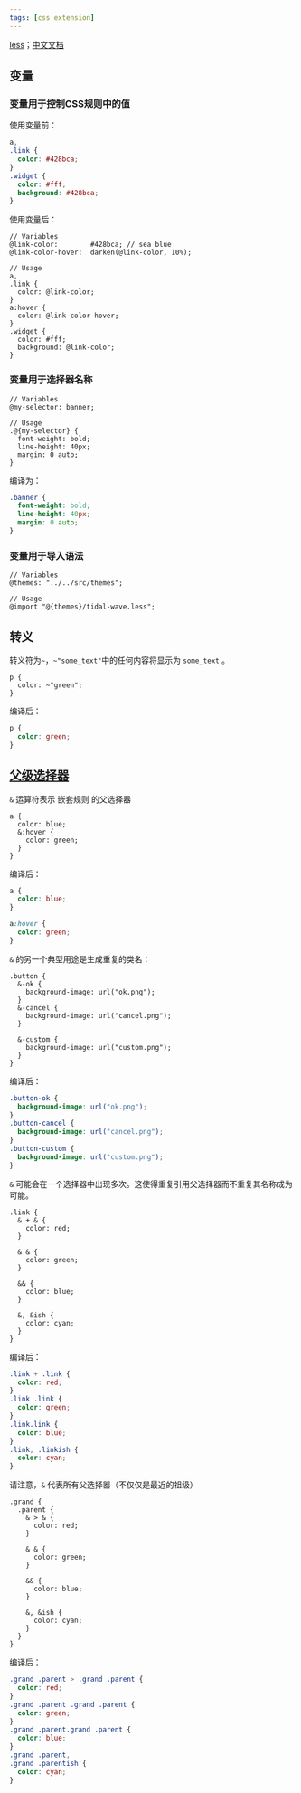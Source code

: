 ```yaml
---
tags: [css extension]
---
```


[less](https://lesscss.org/)；[中文文档](https://lesscss.cn/)

## 变量
### 变量用于控制CSS规则中的值
使用变量前：
```css
a,
.link {
  color: #428bca;
}
.widget {
  color: #fff;
  background: #428bca;
}
```
使用变量后：
```less
// Variables
@link-color:        #428bca; // sea blue
@link-color-hover:  darken(@link-color, 10%);

// Usage
a,
.link {
  color: @link-color;
}
a:hover {
  color: @link-color-hover;
}
.widget {
  color: #fff;
  background: @link-color;
}
```

### 变量用于选择器名称
```less
// Variables
@my-selector: banner;

// Usage
.@{my-selector} {
  font-weight: bold;
  line-height: 40px;
  margin: 0 auto;
}
```
编译为：
```css
.banner {
  font-weight: bold;
  line-height: 40px;
  margin: 0 auto;
}
```

### 变量用于导入语法
```less
// Variables
@themes: "../../src/themes";

// Usage
@import "@{themes}/tidal-wave.less";
```

## 转义
转义符为`~`，`~"some_text"`中的任何内容将显示为 `some_text` 。
```less
p {
  color: ~"green";
}
```
编译后：
```css
p {
  color: green;
}
```

## [父级选择器](https://lesscss.cn/features/#parent-selectors-feature)
`&` 运算符表示 嵌套规则 的父选择器
```less
a {
  color: blue;
  &:hover {
    color: green;
  }
}
```
编译后：
```css
a {
  color: blue;
}

a:hover {
  color: green;
}
```

`&` 的另一个典型用途是生成重复的类名：
```less
.button {
  &-ok {
    background-image: url("ok.png");
  }
  &-cancel {
    background-image: url("cancel.png");
  }

  &-custom {
    background-image: url("custom.png");
  }
}
```
编译后：
```css
.button-ok {
  background-image: url("ok.png");
}
.button-cancel {
  background-image: url("cancel.png");
}
.button-custom {
  background-image: url("custom.png");
}
```

`&` 可能会在一个选择器中出现多次。这使得重复引用父选择器而不重复其名称成为可能。
```less
.link {
  & + & {
    color: red;
  }

  & & {
    color: green;
  }

  && {
    color: blue;
  }

  &, &ish {
    color: cyan;
  }
}
```
编译后：
```css
.link + .link {
  color: red;
}
.link .link {
  color: green;
}
.link.link {
  color: blue;
}
.link, .linkish {
  color: cyan;
}
```

请注意，`&` 代表所有父选择器（不仅仅是最近的祖级）
```less
.grand {
  .parent {
    & > & {
      color: red;
    }

    & & {
      color: green;
    }

    && {
      color: blue;
    }

    &, &ish {
      color: cyan;
    }
  }
}
```
编译后：
```css
.grand .parent > .grand .parent {
  color: red;
}
.grand .parent .grand .parent {
  color: green;
}
.grand .parent.grand .parent {
  color: blue;
}
.grand .parent,
.grand .parentish {
  color: cyan;
}
```